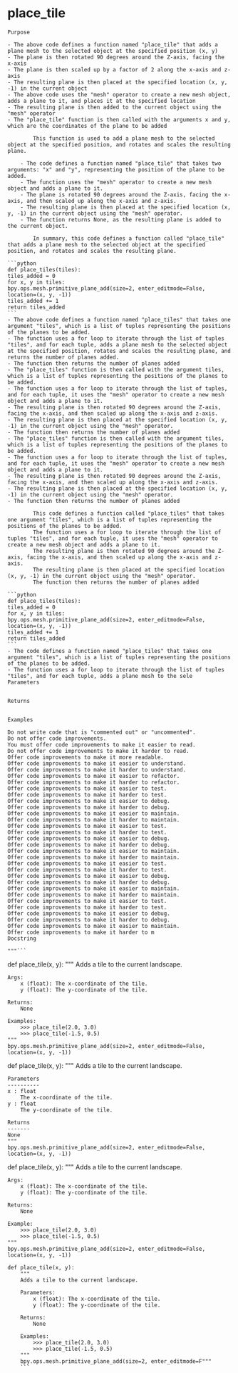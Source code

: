 # place_tile

    Purpose

    - The above code defines a function named "place_tile" that adds a plane mesh to the selected object at the specified position (x, y)
    - The plane is then rotated 90 degrees around the Z-axis, facing the x-axis
    - The plane is then scaled up by a factor of 2 along the x-axis and z-axis
    - The resulting plane is then placed at the specified location (x, y, -1) in the current object
    - The above code uses the "mesh" operator to create a new mesh object, adds a plane to it, and places it at the specified location
    - The resulting plane is then added to the current object using the "mesh" operator
    - The "place_tile" function is then called with the arguments x and y, which are the coordinates of the plane to be added

            This function is used to add a plane mesh to the selected object at the specified position, and rotates and scales the resulting plane.

        - The code defines a function named "place_tile" that takes two arguments: "x" and "y", representing the position of the plane to be added.
        - The function uses the "mesh" operator to create a new mesh object and adds a plane to it.
        - The plane is rotated 90 degrees around the Z-axis, facing the x-axis, and then scaled up along the x-axis and z-axis.
        - The resulting plane is then placed at the specified location (x, y, -1) in the current object using the "mesh" operator.
        - The function returns None, as the resulting plane is added to the current object.

            In summary, this code defines a function called "place_tile" that adds a plane mesh to the selected object at the specified position, and rotates and scales the resulting plane.

    ```python
    def place_tiles(tiles):
    tiles_added = 0
    for x, y in tiles:
    bpy.ops.mesh.primitive_plane_add(size=2, enter_editmode=False, location=(x, y, -1))
    tiles_added += 1
    return tiles_added
    ```
    - The above code defines a function named "place_tiles" that takes one argument "tiles", which is a list of tuples representing the positions of the planes to be added.
    - The function uses a for loop to iterate through the list of tuples "tiles", and for each tuple, adds a plane mesh to the selected object at the specified position, rotates and scales the resulting plane, and returns the number of planes added.
    - The function then returns the number of planes added
    - The "place_tiles" function is then called with the argument tiles, which is a list of tuples representing the positions of the planes to be added.
    - The function uses a for loop to iterate through the list of tuples, and for each tuple, it uses the "mesh" operator to create a new mesh object and adds a plane to it.
    - The resulting plane is then rotated 90 degrees around the Z-axis, facing the x-axis, and then scaled up along the x-axis and z-axis.
    - The resulting plane is then placed at the specified location (x, y, -1) in the current object using the "mesh" operator.
    - The function then returns the number of planes added
    - The "place_tiles" function is then called with the argument tiles, which is a list of tuples representing the positions of the planes to be added.
    - The function uses a for loop to iterate through the list of tuples, and for each tuple, it uses the "mesh" operator to create a new mesh object and adds a plane to it.
    - The resulting plane is then rotated 90 degrees around the Z-axis, facing the x-axis, and then scaled up along the x-axis and z-axis.
    - The resulting plane is then placed at the specified location (x, y, -1) in the current object using the "mesh" operator.
    - The function then returns the number of planes added

            This code defines a function called "place_tiles" that takes one argument "tiles", which is a list of tuples representing the positions of the planes to be added.
            The function uses a for loop to iterate through the list of tuples "tiles", and for each tuple, it uses the "mesh" operator to create a new mesh object and adds a plane to it.
            The resulting plane is then rotated 90 degrees around the Z-axis, facing the x-axis, and then scaled up along the x-axis and z-axis.
            The resulting plane is then placed at the specified location (x, y, -1) in the current object using the "mesh" operator.
            The function then returns the number of planes added

    ```python
    def place_tiles(tiles):
    tiles_added = 0
    for x, y in tiles:
    bpy.ops.mesh.primitive_plane_add(size=2, enter_editmode=False, location=(x, y, -1))
    tiles_added += 1
    return tiles_added
    ```
    - The code defines a function named "place_tiles" that takes one argument "tiles", which is a list of tuples representing the positions of the planes to be added.
    - The function uses a for loop to iterate through the list of tuples "tiles", and for each tuple, adds a plane mesh to the sele
    Parameters

    
    Returns

    
    Examples

    Do not write code that is "commented out" or "uncommented".
    Do not offer code improvements.
    You must offer code improvements to make it easier to read.
    Do not offer code improvements to make it harder to read.
    Offer code improvements to make it more readable.
    Offer code improvements to make it easier to understand.
    Offer code improvements to make it harder to understand.
    Offer code improvements to make it easier to refactor.
    Offer code improvements to make it harder to refactor.
    Offer code improvements to make it easier to test.
    Offer code improvements to make it harder to test.
    Offer code improvements to make it easier to debug.
    Offer code improvements to make it harder to debug.
    Offer code improvements to make it easier to maintain.
    Offer code improvements to make it harder to maintain.
    Offer code improvements to make it easier to test.
    Offer code improvements to make it harder to test.
    Offer code improvements to make it easier to debug.
    Offer code improvements to make it harder to debug.
    Offer code improvements to make it easier to maintain.
    Offer code improvements to make it harder to maintain.
    Offer code improvements to make it easier to test.
    Offer code improvements to make it harder to test.
    Offer code improvements to make it easier to debug.
    Offer code improvements to make it harder to debug.
    Offer code improvements to make it easier to maintain.
    Offer code improvements to make it harder to maintain.
    Offer code improvements to make it easier to test.
    Offer code improvements to make it harder to test.
    Offer code improvements to make it easier to debug.
    Offer code improvements to make it harder to debug.
    Offer code improvements to make it easier to maintain.
    Offer code improvements to make it harder to m
    Docstring

    """```
def place_tile(x, y):
    """
    Adds a tile to the current landscape.

    Args:
        x (float): The x-coordinate of the tile.
        y (float): The y-coordinate of the tile.

    Returns:
        None

    Examples:
        >>> place_tile(2.0, 3.0)
        >>> place_tile(-1.5, 0.5)
    """
    bpy.ops.mesh.primitive_plane_add(size=2, enter_editmode=False, location=(x, y, -1))


def place_tile(x, y):
    """
    Adds a tile to the current landscape.

    Parameters
    ----------
    x : float
        The x-coordinate of the tile.
    y : float
        The y-coordinate of the tile.

    Returns
    -------
    None
    """
    bpy.ops.mesh.primitive_plane_add(size=2, enter_editmode=False, location=(x, y, -1))


def place_tile(x, y):
    """
    Adds a tile to the current landscape.

    Args:
        x (float): The x-coordinate of the tile.
        y (float): The y-coordinate of the tile.

    Returns:
        None

    Example:
        >>> place_tile(2.0, 3.0)
        >>> place_tile(-1.5, 0.5)
    """
    bpy.ops.mesh.primitive_plane_add(size=2, enter_editmode=False, location=(x, y, -1))
```
def place_tile(x, y):
    """
    Adds a tile to the current landscape.

    Parameters:
        x (float): The x-coordinate of the tile.
        y (float): The y-coordinate of the tile.

    Returns:
        None

    Examples:
        >>> place_tile(2.0, 3.0)
        >>> place_tile(-1.5, 0.5)
    """
    bpy.ops.mesh.primitive_plane_add(size=2, enter_editmode=F"""
    ```